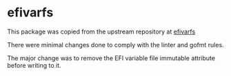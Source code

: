 # efivarfs

This package was copied from the upstream repository at [efivarfs](https://github.com/monogon/monogon/tree/main/osbase/efivarfs)

There were minimal changes done to comply with the linter and gofmt rules.

The major change was to remove the EFI variable file immutable attribute before writing to it.
